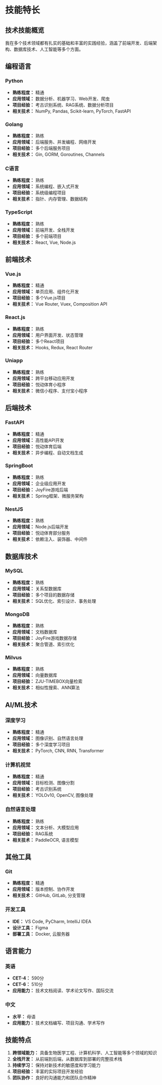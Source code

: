 # 技能特长

## 技术技能概览

我在多个技术领域都有扎实的基础和丰富的实践经验，涵盖了前端开发、后端架构、数据库技术、人工智能等多个方面。

## 编程语言

### Python
- **熟练程度：** 精通
- **应用领域：** 数据分析、机器学习、Web开发、爬虫
- **项目经验：** 考古识别系统、RAG系统、数据分析项目
- **相关技术：** NumPy, Pandas, Scikit-learn, PyTorch, FastAPI

### Golang
- **熟练程度：** 熟练
- **应用领域：** 后端服务、并发编程、网络开发
- **项目经验：** 多个后端服务项目
- **相关技术：** Gin, GORM, Goroutines, Channels

### C语言
- **熟练程度：** 熟练
- **应用领域：** 系统编程、嵌入式开发
- **项目经验：** 系统级编程项目
- **相关技术：** 指针、内存管理、数据结构

### TypeScript
- **熟练程度：** 熟练
- **应用领域：** 前端开发、全栈开发
- **项目经验：** 多个前端项目
- **相关技术：** React, Vue, Node.js

## 前端技术

### Vue.js
- **熟练程度：** 精通
- **应用领域：** 单页应用、组件化开发
- **项目经验：** 多个Vue.js项目
- **相关技术：** Vue Router, Vuex, Composition API

### React.js
- **熟练程度：** 熟练
- **应用领域：** 用户界面开发、状态管理
- **项目经验：** 多个React项目
- **相关技术：** Hooks, Redux, React Router

### Uniapp
- **熟练程度：** 熟练
- **应用领域：** 跨平台移动应用开发
- **项目经验：** 悦动体育小程序
- **相关技术：** 微信小程序、支付宝小程序

## 后端技术

### FastAPI
- **熟练程度：** 精通
- **应用领域：** 高性能API开发
- **项目经验：** 悦动体育后端
- **相关技术：** 异步编程、自动文档生成

### SpringBoot
- **熟练程度：** 熟练
- **应用领域：** 企业级应用开发
- **项目经验：** JoyFire游戏后端
- **相关技术：** Spring框架、微服务架构

### NestJS
- **熟练程度：** 熟练
- **应用领域：** Node.js后端开发
- **项目经验：** 悦动体育部分服务
- **相关技术：** 依赖注入、装饰器、中间件

## 数据库技术

### MySQL
- **熟练程度：** 熟练
- **应用领域：** 关系型数据库
- **项目经验：** 多个项目的数据存储
- **相关技术：** SQL优化、索引设计、事务处理

### MongoDB
- **熟练程度：** 熟练
- **应用领域：** 文档数据库
- **项目经验：** JoyFire游戏数据存储
- **相关技术：** 聚合管道、索引优化

### Milvus
- **熟练程度：** 熟练
- **应用领域：** 向量数据库
- **项目经验：** ZJU-TIMEBOX向量检索
- **相关技术：** 相似性搜索、ANN算法

## AI/ML技术

### 深度学习
- **熟练程度：** 精通
- **应用领域：** 图像识别、自然语言处理
- **项目经验：** 多个深度学习项目
- **相关技术：** PyTorch, CNN, RNN, Transformer

### 计算机视觉
- **熟练程度：** 精通
- **应用领域：** 目标检测、图像分割
- **项目经验：** 考古识别系统
- **相关技术：** YOLOv10, OpenCV, 图像处理

### 自然语言处理
- **熟练程度：** 熟练
- **应用领域：** 文本分析、大模型应用
- **项目经验：** RAG系统
- **相关技术：** PaddleOCR, 语言模型

## 其他工具

### Git
- **熟练程度：** 精通
- **应用领域：** 版本控制、协作开发
- **相关技术：** GitHub, GitLab, 分支管理

### 开发工具
- **IDE：** VS Code, PyCharm, IntelliJ IDEA
- **设计工具：** Figma
- **部署工具：** Docker, 云服务器

## 语言能力

### 英语
- **CET-4：** 590分
- **CET-6：** 510分
- **应用能力：** 技术文档阅读、学术论文写作、国际交流

### 中文
- **水平：** 母语
- **应用能力：** 技术文档编写、项目沟通、学术写作

## 技能特点

1. **跨领域能力：** 具备生物医学工程、计算机科学、人工智能等多个领域的知识
2. **全栈开发：** 从前端到后端，从数据库到部署的完整技术栈
3. **持续学习：** 保持对新技术的敏感度和学习能力
4. **项目经验：** 丰富的实际项目开发经验
5. **团队协作：** 良好的沟通能力和团队合作精神 